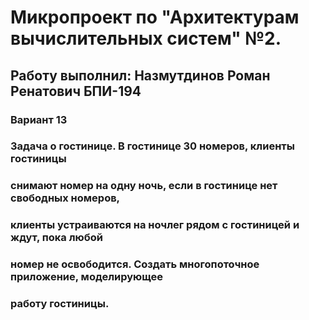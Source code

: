 # Микропроект по "Архитектурам вычислительных систем" №2.
## Работу выполнил: Назмутдинов Роман Ренатович БПИ-194
### Вариант 13
### Задача о гостинице. В гостинице 30 номеров, клиенты гостиницы
### снимают номер на одну ночь, если в гостинице нет свободных номеров,
### клиенты устраиваются на ночлег рядом с гостиницей и ждут, пока любой
### номер не освободится. Создать многопоточное приложение, моделирующее
### работу гостиницы.